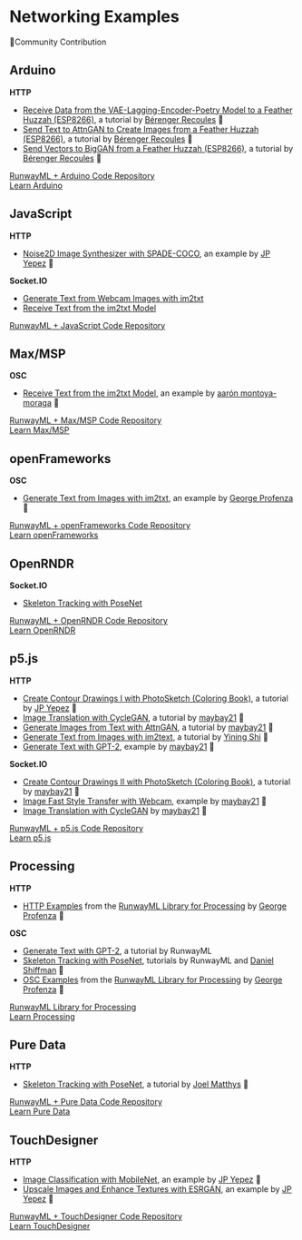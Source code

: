 # Networking Examples


🎉Community Contribution


## Arduino
**HTTP**
* [Receive Data from the VAE-Lagging-Encoder-Poetry Model to a Feather Huzzah (ESP8266)](https://github.com/runwayml/arduino/tree/master/Feather_Huzzah/receive_text_vae_lagging_encoder_poetry), a tutorial by [Bérenger Recoules](http://b2renger.github.io/) 🎉
* [Send Text to AttnGAN to Create Images from a Feather Huzzah (ESP8266)](https://github.com/runwayml/arduino/tree/master/Feather_Huzzah/send_text_attnGan), a tutorial by [Bérenger Recoules](http://b2renger.github.io/) 🎉
* [Send Vectors to BigGAN from a Feather Huzzah (ESP8266)](https://github.com/runwayml/arduino/tree/master/Feather_Huzzah/send_vector_BigGan), a tutorial by [Bérenger Recoules](http://b2renger.github.io/) 🎉

[RunwayML + Arduino Code Repository](https://github.com/runwayml/arduino)<br>
[Learn Arduino](https://www.arduino.cc/)



## JavaScript
**HTTP**
* [Noise2D Image Synthesizer with SPADE-COCO](https://github.com/runwayml/javascript/tree/master/SPADE-COCO/Noise2DSynth), an example by [JP Yepez](https://www.jpyepez.com) 🎉

**Socket.IO**
* [Generate Text from Webcam Images with im2txt](https://github.com/runwayml/javascript/tree/master/im2txt/sendWebcam)
* [Receive Text from the im2txt Model](https://github.com/runwayml/javascript/tree/master/im2txt/receivesOnly)

[RunwayML + JavaScript Code Repository](https://github.com/runwayml/javascript)


## Max/MSP
**OSC**
* [Receive Text from the im2txt Model](https://github.com/runwayml/maxmsp/tree/master/im2txt/receiveCamera), an example by [aarón montoya-moraga](montoyamoraga.io) 🎉

[RunwayML + Max/MSP Code Repository](https://github.com/runwayml/maxmsp)<br>
[Learn Max/MSP](https://cycling74.com)


## openFrameworks
**OSC**
* [Generate Text from Images with im2txt](https://github.com/runwayml/openFrameworks/tree/master/im2txt), an example by [George Profenza](http://sensori.al/) 🎉 

[RunwayML + openFrameworks Code Repository](https://github.com/runwayml/openFrameworks)<br>
[Learn openFrameworks](https://openframeworks.cc)



## OpenRNDR
**Socket.IO**
* [Skeleton Tracking with PoseNet](https://github.com/runwayml/OpenRNDR)

[RunwayML + OpenRNDR Code Repository](https://github.com/runwayml/OpenRNDR)<br>
[Learn OpenRNDR](https://openrndr.org)



## p5.js
**HTTP**
* [Create Contour Drawings I with PhotoSketch (Coloring Book)](tutorials/tutorial_photosketch.md), a tutorial by [JP Yepez](https://www.jpyepez.com) 🎉
* [Image Translation with CycleGAN](tutorials/tutorial_p5_cyclegan.md), a tutorial by [maybay21](https://github.com/maybay21) 🎉
* [Generate Images from Text with AttnGAN](tutorials/tutorial_p5_attngan.md), a tutorial by [maybay21](https://github.com/maybay21) 🎉 
* [Generate Text from Images with im2text](im2txt/), a tutorial by [Yining Shi](https://1023.io) 🎉
* [Generate Text with GPT-2](https://github.com/runwayml/p5js/tree/master/GPT2), example by [maybay21](https://github.com/maybay21) 🎉

**Socket.IO**
* [Create Contour Drawings II with PhotoSketch (Coloring Book)](tutorials/tutorial_p5_photosketch.md), a tutorial by [maybay21](https://github.com/maybay21) 🎉
* [Image Fast Style Transfer with Webcam](https://github.com/runwayml/p5js/tree/master/FastStyleTransfer), example by [maybay21](https://github.com/maybay21) 🎉
* [Image Translation with CycleGAN](https://github.com/runwayml/p5js/tree/master/CycleGAN/CycleGAN_Websockets) by [maybay21](https://github.com/maybay21) 🎉

[RunwayML + p5.js Code Repository](https://github.com/runwayml/p5js/blob/master/README.md)<br>
[Learn p5.js](https://p5js.org/)



## Processing
**HTTP**
* [HTTP Examples](https://github.com/runwayml/processing-library/tree/master/examples/HTTP) from the [RunwayML Library for Processing](https://github.com/runwayml/processing-library) by [George Profenza](http://sensori.al/) 🎉 

**OSC**
* [Generate Text with GPT-2](tutorials/tutorial_processing_gpt2.md), a tutorial by RunwayML
* [Skeleton Tracking with PoseNet](tutorials/tutorial_posenet.md), tutorials by RunwayML and [Daniel Shiffman](https://www.youtube.com/channel/UCvjgXvBlbQiydffZU7m1_aw) 🎉
* [OSC Examples](https://github.com/runwayml/processing-library/tree/master/examples/OSC) from the [RunwayML Library for Processing](https://github.com/runwayml/processing-library) by [George Profenza](http://sensori.al/) 🎉 

[RunwayML Library for Processing](https://github.com/runwayml/processing-library)<br>
[Learn Processing](https://processing.org/)


## Pure Data
**HTTP**
* [Skeleton Tracking with PoseNet](https://github.com/runwayml/puredata/tree/master/posenet), a tutorial by [Joel Matthys](http://joel.matthysmusic.com) 🎉

[RunwayML + Pure Data Code Repository](https://github.com/runwayml/puredata)<br>
[Learn Pure Data](https://puredata.info)



## TouchDesigner
**HTTP**
* [Image Classification with MobileNet](https://github.com/runwayml/touchDesigner/tree/master/MobileNet/TDClassifier), an example by [JP Yepez](https://www.jpyepez.com) 🎉
* [Upscale Images and Enhance Textures with ESRGAN](https://github.com/runwayml/touchDesigner/tree/master/ESRGAN/EnhanceTextures), an example by [JP Yepez](https://www.jpyepez.com) 🎉

[RunwayML + TouchDesigner Code Repository](https://github.com/runwayml/touchDesigner)<br>
[Learn TouchDesigner](https://derivative.ca)
